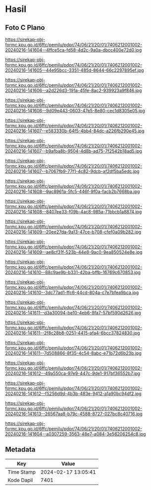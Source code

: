 # Hasil

## Foto C Plano

https://sirekap-obj-formc.kpu.go.id/6ffc/pemilu/pdpr/74/06/21/20/01/7406212001002-20240216-141604--4ffce5ca-fd58-4d2c-9a0a-dbcc400e72d0.jpg

https://sirekap-obj-formc.kpu.go.id/6ffc/pemilu/pdpr/74/06/21/20/01/7406212001002-20240216-141605--44e95bcc-3351-485d-8644-66c2297895ef.jpg

https://sirekap-obj-formc.kpu.go.id/6ffc/pemilu/pdpr/74/06/21/20/01/7406212001002-20240216-141606--a2d226d3-191a-45fe-8ac2-939923a9f846.jpg

https://sirekap-obj-formc.kpu.go.id/6ffc/pemilu/pdpr/74/06/21/20/01/7406212001002-20240216-141606--9d09e443-0603-47e5-8e80-cec1d8305e05.jpg

https://sirekap-obj-formc.kpu.go.id/6ffc/pemilu/pdpr/74/06/21/20/01/7406212001002-20240216-141607--e583330b-64f5-4bb4-84dc-a226fb290e45.jpg

https://sirekap-obj-formc.kpu.go.id/6ffc/pemilu/pdpr/74/06/21/20/01/7406212001002-20240216-141607--b9afba8b-9504-4d8b-ad75-7f2542b18ad5.jpg

https://sirekap-obj-formc.kpu.go.id/6ffc/pemilu/pdpr/74/06/21/20/01/7406212001002-20240216-141607--b7067fb9-77f1-4c82-9dcb-af2df5ba5edc.jpg

https://sirekap-obj-formc.kpu.go.id/6ffc/pemilu/pdpr/74/06/21/20/01/7406212001002-20240216-141608--9ac8961a-5fc5-446f-9f0a-facb2b7668ba.jpg

https://sirekap-obj-formc.kpu.go.id/6ffc/pemilu/pdpr/74/06/21/20/01/7406212001002-20240216-141608--8407ee33-f09b-4ac8-985a-71bbcb1a8874.jpg

https://sirekap-obj-formc.kpu.go.id/6ffc/pemilu/pdpr/74/06/21/20/01/7406212001002-20240216-141609--20ee27da-9a13-47ce-b708-cfef0a09b282.jpg

https://sirekap-obj-formc.kpu.go.id/6ffc/pemilu/pdpr/74/06/21/20/01/7406212001002-20240216-141609--ae8cf31f-523b-44e8-9ac0-9ea850524e8e.jpg

https://sirekap-obj-formc.kpu.go.id/6ffc/pemilu/pdpr/74/06/21/20/01/7406212001002-20240216-141610--88c9ae9b-b331-42ba-bffb-16769c670853.jpg

https://sirekap-obj-formc.kpu.go.id/6ffc/pemilu/pdpr/74/06/21/20/01/7406212001002-20240216-141610--3dc77ad1-ffc6-44cd-804a-c7e7bfea9bca.jpg

https://sirekap-obj-formc.kpu.go.id/6ffc/pemilu/pdpr/74/06/21/20/01/7406212001002-20240216-141611--d3a30094-be10-4eb6-8fa7-57bf590d2626.jpg

https://sirekap-obj-formc.kpu.go.id/6ffc/pemilu/pdpr/74/06/21/20/01/7406212001002-20240216-141611--2f8c28b8-0251-4415-afa4-6bcc37824830.jpg

https://sirekap-obj-formc.kpu.go.id/6ffc/pemilu/pdpr/74/06/21/20/01/7406212001002-20240216-141611--7d508866-8f35-4c54-8abc-e71b72d6b23b.jpg

https://sirekap-obj-formc.kpu.go.id/6ffc/pemilu/pdpr/74/06/21/20/01/7406212001002-20240216-141612--49a550ca-97e9-447c-9de1-917bf36552b7.jpg

https://sirekap-obj-formc.kpu.go.id/6ffc/pemilu/pdpr/74/06/21/20/01/7406212001002-20240216-141612--f5256d9d-4b3b-483e-9412-a1a90bc94df2.jpg

https://sirekap-obj-formc.kpu.go.id/6ffc/pemilu/pdpr/74/06/21/20/01/7406212001002-20240216-141613--26567aa8-b79c-4588-8727-027bc8c40716.jpg

https://sirekap-obj-formc.kpu.go.id/6ffc/pemilu/pdpr/74/06/21/20/01/7406212001002-20240216-141604--a0307259-3563-48e7-a084-3e56206254c8.jpg


## Metadata

| Key        | Value               |
| ---------- | ------------------- |
| Time Stamp | 2024-02-17 13:05:41 |
| Kode Dapil | 7401                |



